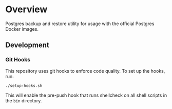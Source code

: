 # Overview

Postgres backup and restore utility for usage with the official Postgres Docker images.

## Development

### Git Hooks

This repository uses git hooks to enforce code quality. To set up the hooks, run:

```
./setup-hooks.sh
```

This will enable the pre-push hook that runs shellcheck on all shell scripts in the `bin` directory.

